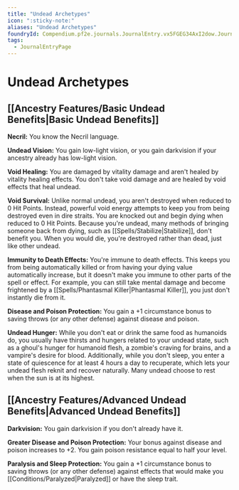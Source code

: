 ```yaml
---
title: "Undead Archetypes"
icon: ":sticky-note:"
aliases: "Undead Archetypes"
foundryId: Compendium.pf2e.journals.JournalEntry.vx5FGEG34AxI2dow.JournalEntryPage.miKSovZfKZoqxGg1
tags:
  - JournalEntryPage
---
```


# Undead Archetypes
## [[Ancestry Features/Basic Undead Benefits|Basic Undead Benefits]]

**Necril:** You know the Necril language.

**Undead Vision:** You gain low-light vision, or you gain darkvision if your ancestry already has low-light vision.

**Void Healing:** You are damaged by vitality damage and aren't healed by vitality healing effects. You don't take void damage and are healed by void effects that heal undead.

**Void Survival:** Unlike normal undead, you aren't destroyed when reduced to 0 Hit Points. Instead, powerful void energy attempts to keep you from being destroyed even in dire straits. You are knocked out and begin dying when reduced to 0 Hit Points. Because you're undead, many methods of bringing someone back from dying, such as [[Spells/Stabilize|Stabilize]], don't benefit you. When you would die, you're destroyed rather than dead, just like other undead.

**Immunity to Death Effects:** You're immune to death effects. This keeps you from being automatically killed or from having your dying value automatically increase, but it doesn't make you immune to other parts of the spell or effect. For example, you can still take mental damage and become frightened by a [[Spells/Phantasmal Killer|Phantasmal Killer]], you just don't instantly die from it.

**Disease and Poison Protection:** You gain a +1 circumstance bonus to saving throws (or any other defense) against disease and poison.

**Undead Hunger:** While you don't eat or drink the same food as humanoids do, you usually have thirsts and hungers related to your undead state, such as a ghoul's hunger for humanoid flesh, a zombie's craving for brains, and a vampire's desire for blood. Additionally, while you don't sleep, you enter a state of quiescence for at least 4 hours a day to recuperate, which lets your undead flesh reknit and recover naturally. Many undead choose to rest when the sun is at its highest.

## [[Ancestry Features/Advanced Undead Benefits|Advanced Undead Benefits]]

**Darkvision:** You gain darkvision if you don't already have it.

**Greater Disease and Poison Protection:** Your bonus against disease and poison increases to +2. You gain poison resistance equal to half your level.

**Paralysis and Sleep Protection:** You gain a +1 circumstance bonus to saving throws (or any other defense) against effects that would make you [[Conditions/Paralyzed|Paralyzed]] or have the sleep trait.